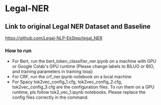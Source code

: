 # Legal-NER

## Link to original Legal NER Dataset and Baseline

https://github.com/Legal-NLP-EkStep/legal_NER 


### How to run

- For Bert, run the bert_token_classifier_ner.ipynb on a machine with GPU or Google Colab's GPU runtime (Please change labels to BILUO or BIO, and training parameters in training loop)
- For CRF, run the crf_ner.ipynb notebook on a local machine
-  For Spacy tok2vec_config_1.cfg, tok2vec_config_2.cfg, tok2vec_config_3.cfg are the configuration files. To run them on a GPU runtime, pls follow tok2_vec_1.ipynb notebooks. Please replace the config files correctly in the command.

